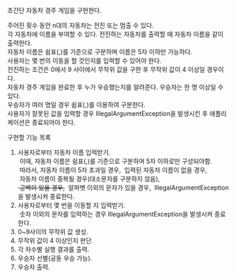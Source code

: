 초간단 자동차 경주 게임을 구현한다.

주어진 횟수 동안 n대의 자동차는 전진 또는 멈출 수 있다.  
각 자동차에 이름을 부여할 수 있다. 전진하는 자동차를 출력할 때 자동차 이름을 같이 출력한다.  
자동차 이름은 쉼표(,)를 기준으로 구분하며 이름은 5자 이하만 가능하다.  
사용자는 몇 번의 이동을 할 것인지를 입력할 수 있어야 한다.  
전진하는 조건은 0에서 9 사이에서 무작위 값을 구한 후 무작위 값이 4 이상일 경우이다.  
자동차 경주 게임을 완료한 후 누가 우승했는지를 알려준다. 우승자는 한 명 이상일 수 있다.  
우승자가 여러 명일 경우 쉼표(,)를 이용하여 구분한다.  
사용자가 잘못된 값을 입력할 경우 IllegalArgumentException을 발생시킨 후 애플리케이션은 종료되어야 한다.

구현할 기능 목록

1. 사용자로부터 자동차 이름 입력받기.  
   &nbsp;이때, 자동차 이름은 쉼표(,)를 기준으로 구분하며 5자 이하로만 구성되야함.  
   &nbsp;따라서, 자동차 이름이 5자 초과일 경우,
   &nbsp;입력된 자동차 이름이 없을 경우,  
   &nbsp;자동차 이름이 중복될 경우(대소문자를 구분하지 않음),  
   ~~&nbsp;공백이 있을 경우,~~
   &nbsp;알파벳 이외의 문자가 있을 경우,
   &nbsp;IllegalArgumentException을 발생시켜 종료한다.
2. 사용자로부터 몇 번을 이동할 지 입력받기.  
   &nbsp;숫자 이외의 문자를 입력하는 경우 IllegalArgumentException을 발생시켜 종료한다.
3. 0~9사이의 무작위 값 생성.
4. 무작위 값이 4 이상인지 판단.
5. 각 차수별 실행 결과를 출력.
6. 우승자 선별(공동 우승 가능).
7. 우승자 출력.
